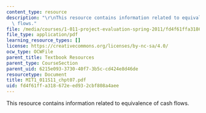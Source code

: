 ```yaml
---
content_type: resource
description: "\r\nThis resource contains information related to equivalence of cash\
  \ flows."
file: /media/courses/1-011-project-evaluation-spring-2011/fd4f61ffa318672eed932cbf808a4aee_MIT1_011S11_chpt07.pdf
file_type: application/pdf
learning_resource_types: []
license: https://creativecommons.org/licenses/by-nc-sa/4.0/
ocw_type: OCWFile
parent_title: Textbook Resources
parent_type: CourseSection
parent_uid: 6215e093-3730-40f7-3b5c-cd424e8d46de
resourcetype: Document
title: MIT1_011S11_chpt07.pdf
uid: fd4f61ff-a318-672e-ed93-2cbf808a4aee
---
```


This resource contains information related to equivalence of cash flows.